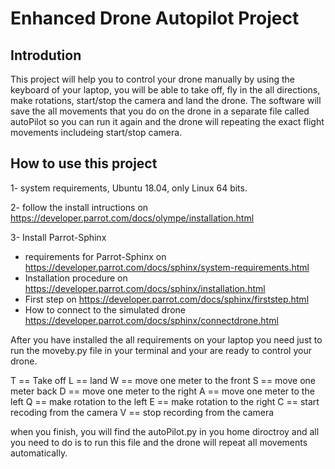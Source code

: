 
# Enhanced Drone Autopilot Project

## Introdution 
This project will help you to control your drone manually by using the keyboard of your laptop, 
you will be able to take off, fly in the all directions, make rotations, start/stop the camera and land the drone. 
The software will save the all movements that you do on the drone in a separate file called autoPilot so you can run it again
and the drone will repeating the exact flight movements includeing start/stop camera.

## How to use this project

1- system requirements, Ubuntu 18.04, only Linux 64 bits.   

2- follow the install intructions on https://developer.parrot.com/docs/olympe/installation.html   

3- Install Parrot-Sphinx   

- requirements for Parrot-Sphinx on https://developer.parrot.com/docs/sphinx/system-requirements.html   
- Installation procedure on https://developer.parrot.com/docs/sphinx/installation.html   
- First step on https://developer.parrot.com/docs/sphinx/firststep.html
- How to connect to the simulated drone https://developer.parrot.com/docs/sphinx/connectdrone.html

After you have installed the all requirements on your laptop you need just to run the moveby.py file in your terminal and your are ready 
to control your drone.   

T == Take off
L == land
W == move one meter to the front
S == move one meter back
D == move one meter to the right 
A == move one meter to the left
Q == make rotation to the left 
E == make rotation to the right
C == start recoding from the camera 
V == stop recording from the camera   

when you finish, you will find the autoPilot.py in you home diroctroy and all you need to do is to run this file and the drone will repeat all movements automatically. 
